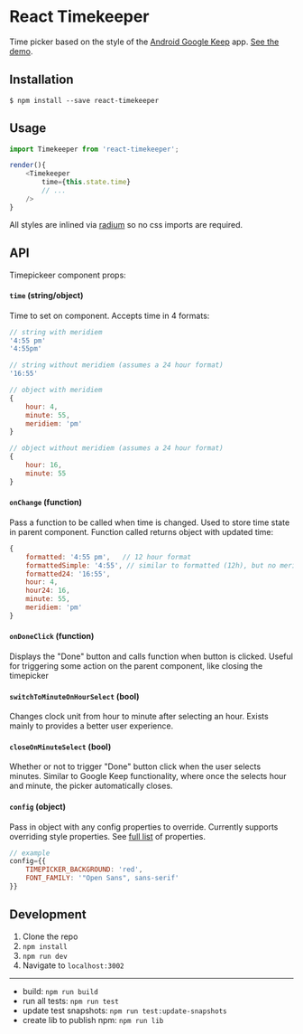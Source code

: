 # React Timekeeper
Time picker based on the style of the [Android Google Keep](https://play.google.com/store/apps/details?id=com.google.android.keep) app. [See the demo](https://catc.github.io/react-timekeeper/).

## Installation

```shell
$ npm install --save react-timekeeper
```

## Usage

```javascript
import Timekeeper from 'react-timekeeper';

render(){
	<Timekeeper
		time={this.state.time}
		// ...
	/>
}
```

All styles are inlined via [radium](https://github.com/FormidableLabs/radium) so no css imports are required.


## API
Timepickeer component props:

#### `time` (string/object)
Time to set on component. Accepts time in 4 formats: 

```javascript
// string with meridiem
'4:55 pm'
'4:55pm'

// string without meridiem (assumes a 24 hour format)
'16:55'

// object with meridiem
{
	hour: 4,
	minute: 55,
	meridiem: 'pm'
}

// object without meridiem (assumes a 24 hour format)
{
	hour: 16,
	minute: 55
}
```

#### `onChange` (function)
Pass a function to be called when time is changed. Used to store time state in parent component. Function called returns object with updated time:

```javascript
{
	formatted: '4:55 pm',	// 12 hour format
	formattedSimple: '4:55', // similar to formatted (12h), but no meridiem
	formatted24: '16:55',
	hour: 4,
	hour24: 16,
	minute: 55,
	meridiem: 'pm'
}
```


#### `onDoneClick` (function)
Displays the "Done" button and calls function when button is clicked. Useful for triggering some action on the parent component, like closing the timepicker

#### `switchToMinuteOnHourSelect` (bool)
Changes clock unit from hour to minute after selecting an hour. Exists mainly to provides a better user experience.

#### `closeOnMinuteSelect` (bool)
Whether or not to trigger "Done" button click when the user selects minutes. Similar to Google Keep functionality, where once the selects hour and minute, the picker automatically closes.

#### `config` (object)
Pass in object with any config properties to override. Currently supports overriding style properties. See [full list](https://github.com/catc/react-timekeeper/blob/master/src/helpers/config.js) of properties.

```javascript
// example
config={{
	TIMEPICKER_BACKGROUND: 'red',
	FONT_FAMILY: '"Open Sans", sans-serif'
}}
```


## Development
1. Clone the repo
2. `npm install`
3. `npm run dev`
4. Navigate to `localhost:3002`

------------

- build: `npm run build`
- run all tests: `npm run test`
- update test snapshots: `npm run test:update-snapshots`
- create lib to publish npm: `npm run lib`
